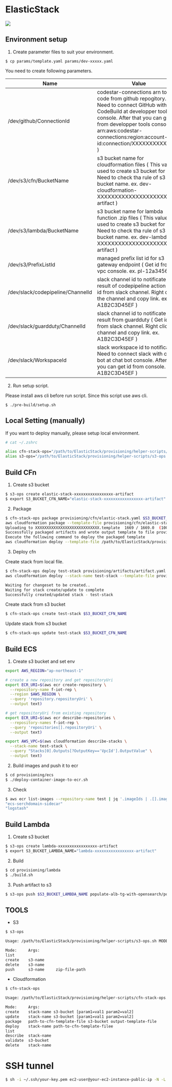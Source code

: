 # ElasticStack

![](https://codebuild.ap-northeast-1.amazonaws.com/badges?uuid=eyJlbmNyeXB0ZWREYXRhIjoickNjQlcrckNSS0xkUGJPUFVkWUdBSlJVcmZwc2NnTWZld2tZVEFLZ2pCR1E3bEdHV1VmS0plYnFKNWJvYmRWeWErSDUrc2hNeERxYTB1RllxOGpvY0E0PSIsIml2UGFyYW1ldGVyU3BlYyI6ImZhU1FGQjNCUkRIbnJST0YiLCJtYXRlcmlhbFNldFNlcmlhbCI6MX0%3D&branch=main)

## Environment setup
1. Create parameter files to suit your environment.

```
$ cp params/template.yaml params/dev-xxxxx.yaml
```

You need to create following parameters.

| Name                              | Value                                                                                                                                                                                                                                                                        |
| --------------------------------- | ---------------------------------------------------------------------------------------------------------------------------------------------------------------------------------------------------------------------------------------------------------------------------- |
| /dev/github/ConnectionId          | codestar-connections arn to build code from github repogitory. ( Need to connect GitHub with CodeBuild at developper tools console. After that you can get arn from developper tools console. ex. arn:aws:codestar-connections:region:account-id:connection/XXXXXXXXXXXXXX ) |
| /dev/s3/cfn/BucketName            | s3 bucket name for cloudformation files ( This value is used to create s3 bucket for cfn.　Need to check tha rule of s3 bucket name. ex. dev-cloudformation-XXXXXXXXXXXXXXXXXXXX-artifact )                                                                                  |
| /dev/s3/lambda/BucketName         | s3 bucket name for lambda function .zip files ( This value is used to create s3 bucket for cfn.　Need to check tha rule of s3 bucket name. ex. dev-lambda-XXXXXXXXXXXXXXXXXXXX-artifact )                                                                                    |
| /dev/s3/PrefixListId              | managed prefix list id for s3 gateway endpoint ( Get id from vpc console. ex. pl-12a34567 )                                                                                                                                                                                  |
| /dev/slack/codepipeline/ChannelId | slack channel id to notificate result of codepipeline action ( Get id from slack channel. Right click the channel and copy link. ex. A1B2C3D45EF )                                                                                                                           |
| /dev/slack/guardduty/ChannelId    | slack channel id to notificate result from guardduty ( Get id from slack channel. Right click the channel and copy link. ex. A1B2C3D45EF )                                                                                                                                   |
| /dev/slack/WorkspaceId            | slack workspace id to notificate ( Need to connect slack with chat bot at chat bot console. After that you can get id from console. ex. A1B2C3D45EF )                                                                                                                        |
2. Run setup script.

Please install aws cli before run script. Since this script use aws cli.

```
$ ./pre-build/setup.sh
```

## Local Setting (manually)
If you want to deploy manually, please setup local environment.

```bash
# cat ~/.zshrc

alias cfn-stack-ops="/path/to/ElasticStack/provisioning/helper-scripts/cfn-stack-ops.sh $1"
alias s3-ops="/path/to/ElasticStack/provisioning/helper-scripts/s3-ops.sh $1"
```

## Build CFn
1. Create s3 bucket
```bash
$ s3-ops create elastic-stack-xxxxxxxxxxxxxxxxx-artifact
$ export S3_BUCKET_CFN_NAME="elastic-stack-xxxxxxxxxxxxxxxxx-artifact"
```

2. Package
```bash
$ cfn-stack-ops package provisioning/cfn/elastic-stack.yaml $S3_BUCKET_CFN_NAME provisioning/artifacts/artifact.yaml
aws cloudformation package --template-file provisioning/cfn/elastic-stack.yaml --s3-bucket elastic-stack-xxxxxxxxxxxxxxxxx-artifact --output-template-file provisioning/artifacts/artifact.yaml
Uploading to XXXXXXXXXXXXXXXXXXXXXXXXXXXX.template  1669 / 1669.0  (100.00%)
Successfully packaged artifacts and wrote output template to file provisioning/artifacts/artifact.yaml.
Execute the following command to deploy the packaged template
aws cloudformation deploy --template-file /path/to/ElasticStack/provisioning/artifacts/artifact.yaml --stack-name <YOUR STACK NAME>
```

3. Deploy cfn

Create stack from local file.
```bash
$ cfn-stack-ops deploy test-stack provisioning/artifacts/artifact.yaml
aws cloudformation deploy --stack-name test-stack --template-file provisioning/artifacts/artifact.yaml

Waiting for changeset to be created..
Waiting for stack create/update to complete
Successfully created/updated stack - test-stack
```

Create stack from s3 bucket
```bash
$ cfn-stack-ops create test-stack $S3_BUCKET_CFN_NAME
```

Update stack from s3 bucket
```bash
$ cfn-stack-ops update test-stack $S3_BUCKET_CFN_NAME
```

## Build ECS
1. Create s3 bucket and set env
```bash
export AWS_REGION="ap-northeast-1"

# create a new repository and get repositoryUri
export ECR_URI=$(aws ecr create-repository \
  --repository-name f-iot-rep \
  --region $AWS_REGION \
  --query 'repository.repositoryUri' \
  --output text)

# get repositoryUri from existing repository
export ECR_URI=$(aws ecr describe-repositories \
  --repository-names f-iot-rep \
  --query 'repositories[].repositoryUri' \
  --output text)

export AWS_VPC=$(aws cloudformation describe-stacks \
  --stack-name test-stack \
  --query "Stacks[0].Outputs[?OutputKey=='VpcId'].OutputValue" \
  --output text)
```

2. Build images and push it to ecr
```bash
$ cd provisioning/ecs
$ ./deploy-container-image-to-ecr.sh
```

3. Check
```bash
$ aws ecr list-images --repository-name test | jq '.imageIds | .[].imageTag'
"ecs-serchdomain-sidecar"
"logstash"
```

## Build Lambda
1. Create s3 bucket
```bash
$ s3-ops create lambda-xxxxxxxxxxxxxxxxx-artifact
$ export S3_BUCKET_LAMBDA_NAME="lambda-xxxxxxxxxxxxxxxxx-artifact"
```

2. Build
```bash
$ cd provisioning/lambda
$ ./build.sh
```

3. Push artifact to s3 
```bash
$ s3-ops push $S3_BUCKET_LAMBDA_NAME populate-alb-tg-with-opensearch/populate-alb-tg-with-opensearch.zip
```

## TOOLS
* S3
```bash
$ s3-ops 

Usage: /path/to/ElasticStack/provisioning/helper-scripts/s3-ops.sh MODE ARGS

Mode:     Args:
list      
create    s3-name
delete    s3-name
push      s3-name     zip-file-path
```

* Cloudformation
```bash
$ cfn-stack-ops

Usage: /path/to/ElasticStack/provisioning/helper-scripts/cfn-stack-ops.sh MODE ARGS

Mode:     Args:
create    stack-name s3-bucket [param1=val1 param2=val2]
update    stack-name s3-bucket [param1=val1 param2=val2]
package   path-to-cfn-template-file s3-bucket output-template-file
deploy    stack-name path-to-cfn-template-filee
list      
describe  stack-name
validate  s3-bucket
delete    stack-name
```

# SSH tunnel

```bash
$ sh -i ~/.ssh/your-key.pem ec2-user@your-ec2-instance-public-ip -N -L 9200:vpc-domain-name.region.es.amazonaws.com:443
```